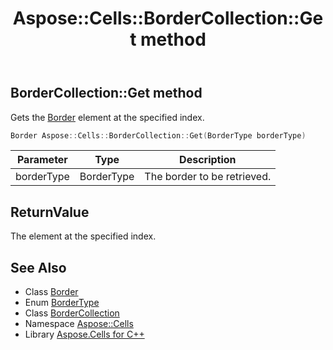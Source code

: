 ﻿---
title: Aspose::Cells::BorderCollection::Get method
linktitle: Get
second_title: Aspose.Cells for C++ API Reference
description: 'Aspose::Cells::BorderCollection::Get method. Gets the Border element at the specified index in C++.'
type: docs
weight: 600
url: /cpp/aspose.cells/bordercollection/get/
---
## BorderCollection::Get method


Gets the [Border](../../border/) element at the specified index.

```cpp
Border Aspose::Cells::BorderCollection::Get(BorderType borderType)
```


| Parameter | Type | Description |
| --- | --- | --- |
| borderType | BorderType | The border to be retrieved. |

## ReturnValue

The element at the specified index.

## See Also

* Class [Border](../../border/)
* Enum [BorderType](../../bordertype/)
* Class [BorderCollection](../)
* Namespace [Aspose::Cells](../../)
* Library [Aspose.Cells for C++](../../../)
